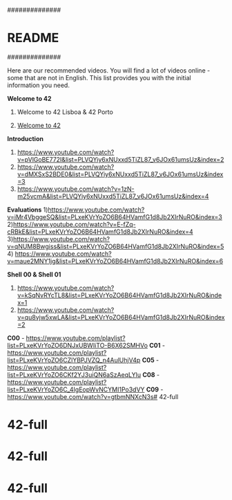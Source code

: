 ##############
#   README   #
##############

Here are our recommended videos. You will find a lot of videos online - some that are not in English. This list provides you with the initial information you need.

**Welcome to 42**

1) Welcome to 42 Lisboa & 42 Porto

2) [Welcome to 42](https://www.youtube.com/watch?v=a14XiTXjOow&list=PLVQYiy6xNUxxd5TiZL87_v6JOx61umsUz)

**Introduction**
1) https://www.youtube.com/watch?v=pVlGoBE772I&list=PLVQYiy6xNUxxd5TiZL87_v6JOx61umsUz&index=2
2) https://www.youtube.com/watch?v=dMXSxS2BDE0&list=PLVQYiy6xNUxxd5TiZL87_v6JOx61umsUz&index=3
3) https://www.youtube.com/watch?v=1zN-m25vcmA&list=PLVQYiy6xNUxxd5TiZL87_v6JOx61umsUz&index=4

**Evaluations**
1)https://www.youtube.com/watch?v=iMr4VbggeSQ&list=PLxeKVrYoZO6B64HVamfG1d8Jb2XIrNuRO&index=3
2)https://www.youtube.com/watch?v=E-fZq-cRBkE&list=PLxeKVrYoZO6B64HVamfG1d8Jb2XIrNuRO&index=4
3)https://www.youtube.com/watch?v=qNUM8Bwgiss&list=PLxeKVrYoZO6B64HVamfG1d8Jb2XIrNuRO&index=5
4) https://www.youtube.com/watch?v=maue2MNY1jg&list=PLxeKVrYoZO6B64HVamfG1d8Jb2XIrNuRO&index=6

**Shell 00 & Shell 01**
1) https://www.youtube.com/watch?v=kSqNvRYcTL8&list=PLxeKVrYoZO6B64HVamfG1d8Jb2XIrNuRO&index=1
2) https://www.youtube.com/watch?v=qu8vjw5xwLA&list=PLxeKVrYoZO6B64HVamfG1d8Jb2XIrNuRO&index=2

**C00** - https://www.youtube.com/playlist?list=PLxeKVrYoZO6DNJxUBWIiTO-B6X62SMHVo
**C01** - https://www.youtube.com/playlist?list=PLxeKVrYoZO6CZlYBPJVZQ_n4AulUhjV4p
**C05** - https://www.youtube.com/playlist?list=PLxeKVrYoZO6CKf2YJ3uiQN6aSzAeqLYlu
**C08** - https://www.youtube.com/playlist?list=PLxeKVrYoZO6C_4IgEopWvNCYMI1Po3dVY
**C09** - https://www.youtube.com/watch?v=gtbmNNXcN3s# 42-full
# 42-full
# 42-full
# 42-full
